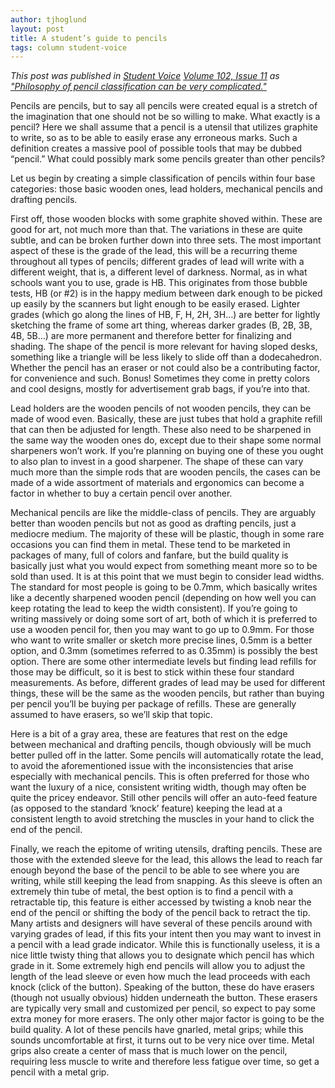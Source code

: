 ```yaml
---
author: tjhoglund
layout: post
title: A student’s guide to pencils
tags: column student-voice
---
```


*This post was published in [Student Voice](http://uwrfvoice.com) [Volume 102,
Issue 11](http://uwrfvoice.com/pdf/151204studentvoice.pdf) as ["Philosophy of
pencil classification can be very
complicated."](http://uwrfvoice.com/etcetera/15411)*

Pencils are pencils, but to say all pencils were created equal is a stretch of
the imagination that one should not be so willing to make. What exactly is a
pencil? Here we shall assume that a pencil is a utensil that utilizes graphite
to write, so as to be able to easily erase any erroneous marks. Such a
definition creates a massive pool of possible tools that may be dubbed “pencil.”
What could possibly mark some pencils greater than other pencils?

Let us begin by creating a simple classification of pencils within four base
categories: those basic wooden ones, lead holders, mechanical pencils and
drafting pencils.

First off, those wooden blocks with some graphite shoved within. These are good
for art, not much more than that. The variations in these are quite subtle, and
can be broken further down into three sets. The most important aspect of these
is the grade of the lead, this will be a recurring theme throughout all types of
pencils; different grades of lead will write with a different weight, that is, a
different level of darkness. Normal, as in what schools want you to use, grade
is HB. This originates from those bubble tests, HB (or #2) is in the happy
medium between dark enough to be picked up easily by the scanners but light
enough to be easily erased. Lighter grades (which go along the lines of HB, F,
H, 2H, 3H…) are better for lightly sketching the frame of some art thing,
whereas darker grades (B, 2B, 3B, 4B, 5B…) are more permanent and therefore
better for finalizing and shading. The shape of the pencil is more relevant for
having sloped desks, something like a triangle will be less likely to slide off
than a dodecahedron. Whether the pencil has an eraser or not could also be a
contributing factor, for convenience and such. Bonus! Sometimes they come in
pretty colors and cool designs, mostly for advertisement grab bags, if you’re
into that.

Lead holders are the wooden pencils of not wooden pencils, they can be made of
wood even. Basically, these are just tubes that hold a graphite refill that can
then be adjusted for length. These also need to be sharpened in the same way the
wooden ones do, except due to their shape some normal sharpeners won’t work. If
you’re planning on buying one of these you ought to also plan to invest in a
good sharpener. The shape of these can vary much more than the simple rods that
are wooden pencils, the cases can be made of a wide assortment of materials and
ergonomics can become a factor in whether to buy a certain pencil over another.

Mechanical pencils are like the middle-class of pencils. They are arguably
better than wooden pencils but not as good as drafting pencils, just a mediocre
medium. The majority of these will be plastic, though in some rare occasions you
can find them in metal. These tend to be marketed in packages of many, full of
colors and fanfare, but the build quality is basically just what you would
expect from something meant more so to be sold than used. It is at this point
that we must begin to consider lead widths. The standard for most people is
going to be 0.7mm, which basically writes like a decently sharpened wooden
pencil (depending on how well you can keep rotating the lead to keep the width
consistent). If you’re going to writing massively or doing some sort of art,
both of which it is preferred to use a wooden pencil for, then you may want to
go up to 0.9mm. For those who want to write smaller or sketch more precise
lines, 0.5mm is a better option, and 0.3mm (sometimes referred to as 0.35mm) is
possibly the best option. There are some other intermediate levels but finding
lead refills for those may be difficult, so it is best to stick within these
four standard measurements. As before, different grades of lead may be used for
different things, these will be the same as the wooden pencils, but rather than
buying per pencil you’ll be buying per package of refills. These are generally
assumed to have erasers, so we’ll skip that topic.

Here is a bit of a gray area, these are features that rest on the edge between
mechanical and drafting pencils, though obviously will be much better pulled off
in the latter. Some pencils will automatically rotate the lead, to avoid the
aforementioned issue with the inconsistencies that arise especially with
mechanical pencils. This is often preferred for those who want the luxury of a
nice, consistent writing width, though may often be quite the pricey endeavor.
Still other pencils will offer an auto-feed feature (as opposed to the standard
‘knock’ feature) keeping the lead at a consistent length to avoid stretching the
muscles in your hand to click the end of the pencil.

Finally, we reach the epitome of writing utensils, drafting pencils. These are
those with the extended sleeve for the lead, this allows the lead to reach far
enough beyond the base of the pencil to be able to see where you are writing,
while still keeping the lead from snapping. As this sleeve is often an extremely
thin tube of metal, the best option is to find a pencil with a retractable tip,
this feature is either accessed by twisting a knob near the end of the pencil or
shifting the body of the pencil back to retract the tip. Many artists and
designers will have several of these pencils around with varying grades of lead,
if this fits your intent then you may want to invest in a pencil with a lead
grade indicator. While this is functionally useless, it is a nice little twisty
thing that allows you to designate which pencil has which grade in it. Some
extremely high end pencils will allow you to adjust the length of the lead
sleeve or even how much the lead proceeds with each knock (click of the button).
Speaking of the button, these do have erasers (though not usually obvious)
hidden underneath the button. These erasers are typically very small and
customized per pencil, so expect to pay some extra money for more erasers. The
only other major factor is going to be the build quality. A lot of these pencils
have gnarled, metal grips; while this sounds uncomfortable at first, it turns
out to be very nice over time. Metal grips also create a center of mass that is
much lower on the pencil, requiring less muscle to write and therefore less
fatigue over time, so get a pencil with a metal grip.
